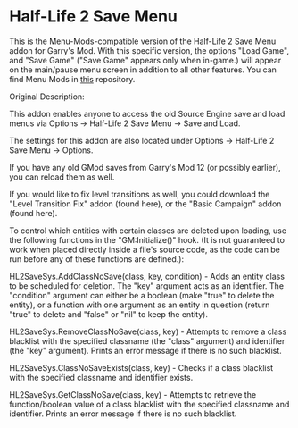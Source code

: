 # Half-Life 2 Save Menu

This is the Menu-Mods-compatible version of the Half-Life 2 Save Menu addon for Garry's Mod. With this specific version, the options "Load Game", and "Save Game" ("Save Game" appears only when in-game.) will appear on the main/pause menu screen in addition to all other features. You can find Menu Mods in [this](https://github.com/GModModGod/Menu-Mods "Menu Mods Repository") repository.



Original Description:



This addon enables anyone to access the old Source Engine save and load menus via Options -> Half-Life 2 Save Menu -> Save and Load.

The settings for this addon are also located under Options -> Half-Life 2 Save Menu -> Options.

If you have any old GMod saves from Garry's Mod 12 (or possibly earlier), you can reload them as well.

If you would like to fix level transitions as well, you could download the "Level Transition Fix" addon (found here), or the "Basic Campaign" addon (found here).



To control which entities with certain classes are deleted upon loading, use the following functions in the "GM:Initialize()" hook. (It is not guaranteed to work when placed directly inside a file's source code, as the code can be run before any of these functions are defined.):


HL2SaveSys.AddClassNoSave(class, key, condition) - Adds an entity class to be scheduled for deletion. The "key" argument acts as an identifier. The "condition" argument can either be a boolean (make "true" to delete the entity), or a function with one argument as an entity in question (return "true" to delete and "false" or "nil" to keep the entity).

HL2SaveSys.RemoveClassNoSave(class, key) - Attempts to remove a class blacklist with the specified classname (the "class" argument) and identifier (the "key" argument). Prints an error message if there is no such blacklist.

HL2SaveSys.ClassNoSaveExists(class, key) - Checks if a class blacklist with the specified classname and identifier exists.

HL2SaveSys.GetClassNoSave(class, key) - Attempts to retrieve the function/boolean value of a class blacklist with the specified classname and identifier. Prints an error message if there is no such blacklist.
